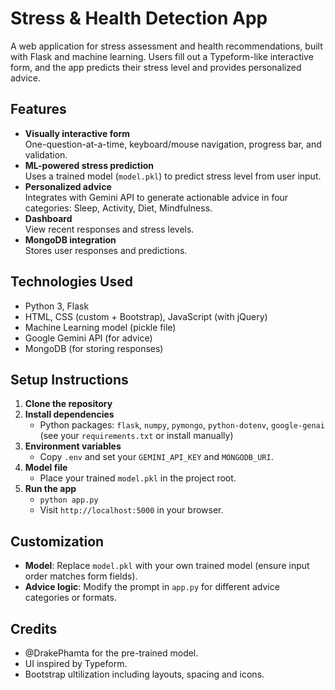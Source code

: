# Stress & Health Detection App

A web application for stress assessment and health recommendations, built with Flask and machine learning. Users fill out a Typeform-like interactive form, and the app predicts their stress level and provides personalized advice.

## Features
- **Visually interactive form**<br/>
  One-question-at-a-time, keyboard/mouse navigation, progress bar, and validation.
- **ML-powered stress prediction**<br/>
  Uses a trained model (`model.pkl`) to predict stress level from user input.
- **Personalized advice**<br/>
  Integrates with Gemini API to generate actionable advice in four categories: Sleep, Activity, Diet, Mindfulness.
- **Dashboard**<br/>
  View recent responses and stress levels.
- **MongoDB integration**<br/>
  Stores user responses and predictions.

## Technologies Used
- Python 3, Flask
- HTML, CSS (custom + Bootstrap), JavaScript (with jQuery)
- Machine Learning model (pickle file)
- Google Gemini API (for advice)
- MongoDB (for storing responses)

## Setup Instructions
1. **Clone the repository**
2. **Install dependencies**
   - Python packages: `flask`, `numpy`, `pymongo`, `python-dotenv`, `google-genai` (see your `requirements.txt` or install manually)
3. **Environment variables**
   - Copy `.env` and set your `GEMINI_API_KEY` and `MONGODB_URI`.
4. **Model file**
   - Place your trained `model.pkl` in the project root.
5. **Run the app**
   - `python app.py`
   - Visit `http://localhost:5000` in your browser.

## Customization
- **Model**: Replace `model.pkl` with your own trained model (ensure input order matches form fields).
- **Advice logic**: Modify the prompt in `app.py` for different advice categories or formats.

## Credits
- @DrakePhamta for the pre-trained model.
- UI inspired by Typeform.
- Bootstrap ultilization including layouts, spacing and icons. 

